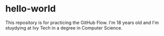 # hello-world
This repository is for practicing the GitHub Flow.
I'm 18 years old and I'm stuydying at Ivy Tech in a degree in Computer Science. 
